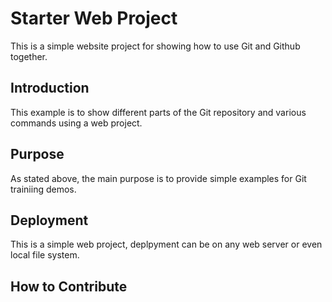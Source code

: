 # Starter Web Project

This is a simple website project for showing how to use Git and Github together.

## Introduction

This example is to show different parts of the Git repository and various commands using a web project.

## Purpose

As stated above, the main purpose is to provide simple examples for Git trainiing demos.

## Deployment

This is a simple web project, deplpyment can be on any web server or even local file system.
## How to Contribute

